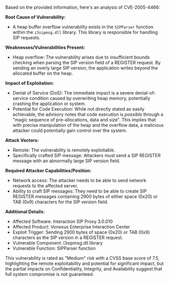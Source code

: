 Based on the provided information, here's an analysis of CVE-2005-4466:

**Root Cause of Vulnerability:**
- A heap buffer overflow vulnerability exists in the `SIPParser` function within the `i3sipmsg.dll` library. This library is responsible for handling SIP requests.

**Weaknesses/Vulnerabilities Present:**
- Heap overflow: The vulnerability arises due to insufficient bounds checking when parsing the SIP version field of a REGISTER request. By sending an overly large SIP version, the application writes beyond the allocated buffer on the heap.

**Impact of Exploitation:**
- Denial of Service (DoS): The immediate impact is a severe denial-of-service condition caused by overwriting heap memory, potentially crashing the application or system.
- Potential for Code Execution: While not directly stated as easily achievable, the advisory notes that code execution is *possible* through a "magic sequence of pre-allocations, data and size". This implies that with precise manipulation of the heap and the overflow data, a malicious attacker could potentially gain control over the system.

**Attack Vectors:**
- Remote: The vulnerability is remotely exploitable.
- Specifically crafted SIP message: Attackers must send a SIP REGISTER message with an abnormally large SIP version field.

**Required Attacker Capabilities/Position:**
- Network access: The attacker needs to be able to send network requests to the affected server.
- Ability to craft SIP messages: They need to be able to create SIP REGISTER messages containing 2900 bytes of either space (0x20) or TAB (0x9) characters for the SIP version field.

**Additional Details:**
- Affected Software: Interaction SIP Proxy 3.0.010
- Affected Product: Vonexus Enterprise Interaction Center
- Exploit Trigger: Sending 2900 bytes of space (0x20) or TAB (0x9) characters as the SIP version in a REGISTER request.
- Vulnerable Component: i3sipmsg.dll library
- Vulnerable Function: SIPParser function

This vulnerability is rated as "Medium" risk with a CVSS base score of 7.5, highlighting the remote exploitability and potential for significant impact, but the partial impacts on Confidentiality, Integrity, and Availability suggest that full system compromise is not guaranteed.